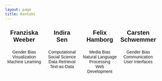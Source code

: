 ```yaml
---
layout: page
title: Kontakt
---
```

<style type="text/css">
.tg  {border-collapse:collapse;border-spacing:0;}
.tg td{border-color:black;border-style:solid;border-width:1px;font-family:Arial, sans-serif;font-size:14px;
  overflow:hidden;padding:10px 5px;word-break:normal;}
.tg th{border-color:black;border-style:solid;border-width:1px;font-family:Arial, sans-serif;font-size:14px;
  font-weight:normal;overflow:hidden;padding:10px 5px;word-break:normal;}
.tg .tg-amvt{border-color:#ffffff;font-family:Arial, Helvetica, sans-serif !important;;font-size:20px;font-weight:bold;
  text-align:center;vertical-align:top}
.tg .tg-46y7{border-color:#ffffff;font-family:Arial, Helvetica, sans-serif !important;;text-align:center;vertical-align:top}
</style>
<table class="tg" style="width: 100%">
   <colgroup>
       <col span="1" style="width: 25%;">
       <col span="1" style="width: 25%;">
       <col span="1" style="width: 25%;">
       <col span="1" style="width: 25%;">
    </colgroup>
<thead>
  <tr>
    <th class="tg-amvt">Franziska<br>Weeber</th>
    <th class="tg-amvt">Indira<br>Sen</th>
    <th class="tg-amvt">Felix<br>Hamborg</th>
    <th class="tg-amvt">Carsten<br>Schwemmer</th>
  </tr>
</thead>
<tbody>
  <tr>
    <td class="tg-46y7">Gender Bias<br>Visualization<br>Machine Learning</td>
    <td class="tg-46y7">Computational Social Science<br>Data Retrieval<br>Text-as-Data</td>
    <td class="tg-46y7">Media Bias<br>Natural Language Processing<br>Web Development</td>
    <td class="tg-46y7">Gender Bias<br>Communication<br>User Interfaces</td>
  </tr>
</tbody>
</table>
